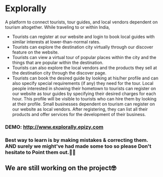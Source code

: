 # Explorally

A platform to connect tourists, tour guides, and local vendors dependent on tourism altogether.
While traveling to or within India, 
- Tourists can register at our website and login to book local guides with similar interests at lower-than-normal rates.
- Tourists can explore the destination city virtually through our discover feature on the website.
- Tourists can view a virtual tour of popular places within the city and the things that are popular within the destination.
- Tourists can also explore the local vendors and the products they sell at the destination city through the discover page.
- Tourists can book the desired guide by looking at his/her profile and can also specify special requirements (if any) they need for the tour.
Local people interested in showing their hometown to tourists can register on our website as tour guides by specifying their desired charges for each hour. This profile will be visible to tourists who can hire them by looking at their profile.
Small businesses dependent on tourism can register on our website as local vendors. After registering, they can list all their products and offer services for the development of their business.


### DEMO: http://www.explorally.epizy.com
### Best way to learn is by making mistakes & correcting them. AND surely we might've had made some too so please Don't hesitate to Point them out.:monocle_face::monocle_face:

## We are still working on the project:nerd_face:
